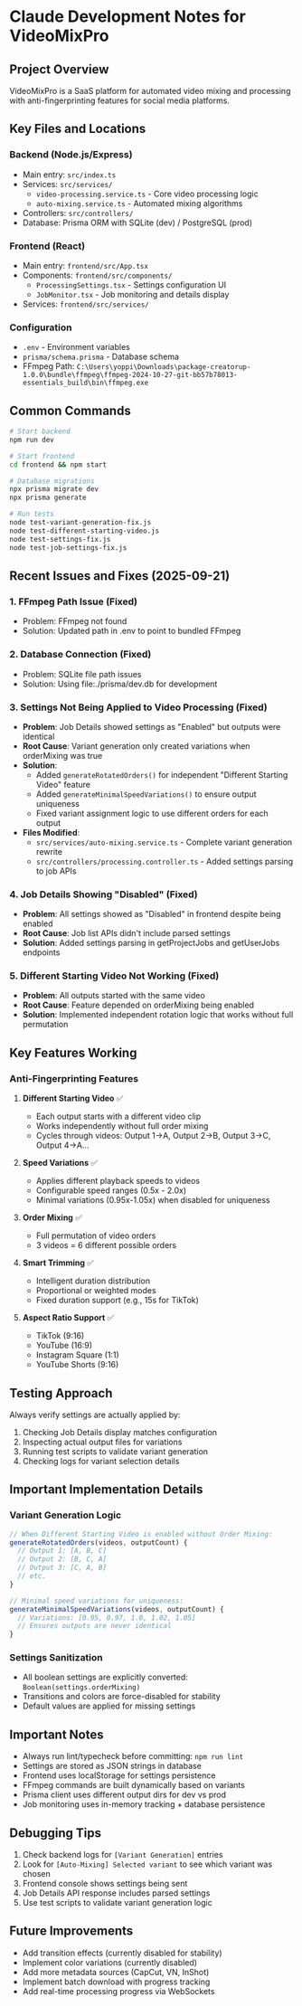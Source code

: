 # Claude Development Notes for VideoMixPro

## Project Overview
VideoMixPro is a SaaS platform for automated video mixing and processing with anti-fingerprinting features for social media platforms.

## Key Files and Locations

### Backend (Node.js/Express)
- Main entry: `src/index.ts`
- Services: `src/services/`
  - `video-processing.service.ts` - Core video processing logic
  - `auto-mixing.service.ts` - Automated mixing algorithms
- Controllers: `src/controllers/`
- Database: Prisma ORM with SQLite (dev) / PostgreSQL (prod)

### Frontend (React)
- Main entry: `frontend/src/App.tsx`
- Components: `frontend/src/components/`
  - `ProcessingSettings.tsx` - Settings configuration UI
  - `JobMonitor.tsx` - Job monitoring and details display
- Services: `frontend/src/services/`

### Configuration
- `.env` - Environment variables
- `prisma/schema.prisma` - Database schema
- FFmpeg Path: `C:\Users\yoppi\Downloads\package-creatorup-1.0.0\bundle\ffmpeg\ffmpeg-2024-10-27-git-bb57b78013-essentials_build\bin\ffmpeg.exe`

## Common Commands
```bash
# Start backend
npm run dev

# Start frontend
cd frontend && npm start

# Database migrations
npx prisma migrate dev
npx prisma generate

# Run tests
node test-variant-generation-fix.js
node test-different-starting-video.js
node test-settings-fix.js
node test-job-settings-fix.js
```

## Recent Issues and Fixes (2025-09-21)

### 1. FFmpeg Path Issue (Fixed)
- Problem: FFmpeg not found
- Solution: Updated path in .env to point to bundled FFmpeg

### 2. Database Connection (Fixed)
- Problem: SQLite file path issues
- Solution: Using file:./prisma/dev.db for development

### 3. Settings Not Being Applied to Video Processing (Fixed)
- **Problem**: Job Details showed settings as "Enabled" but outputs were identical
- **Root Cause**: Variant generation only created variations when orderMixing was true
- **Solution**:
  - Added `generateRotatedOrders()` for independent "Different Starting Video" feature
  - Added `generateMinimalSpeedVariations()` to ensure output uniqueness
  - Fixed variant assignment logic to use different orders for each output
- **Files Modified**:
  - `src/services/auto-mixing.service.ts` - Complete variant generation rewrite
  - `src/controllers/processing.controller.ts` - Added settings parsing to job APIs

### 4. Job Details Showing "Disabled" (Fixed)
- **Problem**: All settings showed as "Disabled" in frontend despite being enabled
- **Root Cause**: Job list APIs didn't include parsed settings
- **Solution**: Added settings parsing in getProjectJobs and getUserJobs endpoints

### 5. Different Starting Video Not Working (Fixed)
- **Problem**: All outputs started with the same video
- **Root Cause**: Feature depended on orderMixing being enabled
- **Solution**: Implemented independent rotation logic that works without full permutation

## Key Features Working

### Anti-Fingerprinting Features
1. **Different Starting Video** ✅
   - Each output starts with a different video clip
   - Works independently without full order mixing
   - Cycles through videos: Output 1→A, Output 2→B, Output 3→C, Output 4→A...

2. **Speed Variations** ✅
   - Applies different playback speeds to videos
   - Configurable speed ranges (0.5x - 2.0x)
   - Minimal variations (0.95x-1.05x) when disabled for uniqueness

3. **Order Mixing** ✅
   - Full permutation of video orders
   - 3 videos = 6 different possible orders

4. **Smart Trimming** ✅
   - Intelligent duration distribution
   - Proportional or weighted modes
   - Fixed duration support (e.g., 15s for TikTok)

5. **Aspect Ratio Support** ✅
   - TikTok (9:16)
   - YouTube (16:9)
   - Instagram Square (1:1)
   - YouTube Shorts (9:16)

## Testing Approach
Always verify settings are actually applied by:
1. Checking Job Details display matches configuration
2. Inspecting actual output files for variations
3. Running test scripts to validate variant generation
4. Checking logs for variant selection details

## Important Implementation Details

### Variant Generation Logic
```javascript
// When Different Starting Video is enabled without Order Mixing:
generateRotatedOrders(videos, outputCount) {
  // Output 1: [A, B, C]
  // Output 2: [B, C, A]
  // Output 3: [C, A, B]
  // etc.
}

// Minimal speed variations for uniqueness:
generateMinimalSpeedVariations(videos, outputCount) {
  // Variations: [0.95, 0.97, 1.0, 1.02, 1.05]
  // Ensures outputs are never identical
}
```

### Settings Sanitization
- All boolean settings are explicitly converted: `Boolean(settings.orderMixing)`
- Transitions and colors are force-disabled for stability
- Default values are applied for missing settings

## Important Notes
- Always run lint/typecheck before committing: `npm run lint`
- Settings are stored as JSON strings in database
- Frontend uses localStorage for settings persistence
- FFmpeg commands are built dynamically based on variants
- Prisma client uses different output dirs for dev vs prod
- Job monitoring uses in-memory tracking + database persistence

## Debugging Tips
1. Check backend logs for `[Variant Generation]` entries
2. Look for `[Auto-Mixing] Selected variant` to see which variant was chosen
3. Frontend console shows settings being sent
4. Job Details API response includes parsed settings
5. Use test scripts to validate variant generation logic

## Future Improvements
- Add transition effects (currently disabled for stability)
- Implement color variations (currently disabled)
- Add more metadata sources (CapCut, VN, InShot)
- Implement batch download with progress tracking
- Add real-time processing progress via WebSockets